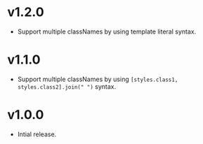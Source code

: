 # v1.2.0

* Support multiple classNames by using template literal syntax.

# v1.1.0

* Support multiple classNames by using `[styles.class1, styles.class2].join(" ")` syntax.

# v1.0.0

* Intial release.
